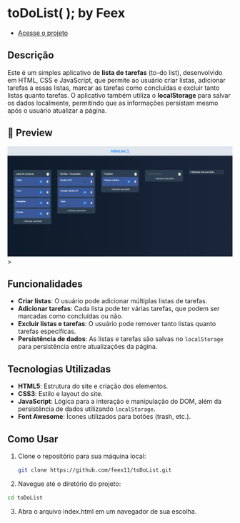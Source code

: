 # toDoList( ); by Feex

- [Acesse o projeto](https://feex11.github.io/toDoList/)

## Descrição

Este é um simples aplicativo de **lista de tarefas** (to-do list), desenvolvido em HTML, CSS e JavaScript, que permite ao usuário criar listas, adicionar tarefas a essas listas, marcar as tarefas como concluídas e excluir tanto listas quanto tarefas. O aplicativo também utiliza o **localStorage** para salvar os dados localmente, permitindo que as informações persistam mesmo após o usuário atualizar a página.

## 📸 Preview

![Preview do Projeto](toDoList.png) >

## Funcionalidades

- **Criar listas**: O usuário pode adicionar múltiplas listas de tarefas.
- **Adicionar tarefas**: Cada lista pode ter várias tarefas, que podem ser marcadas como concluídas ou não.
- **Excluir listas e tarefas**: O usuário pode remover tanto listas quanto tarefas específicas.
- **Persistência de dados**: As listas e tarefas são salvas no `localStorage` para persistência entre atualizações da página.

## Tecnologias Utilizadas

- **HTML5**: Estrutura do site e criação dos elementos.
- **CSS3**: Estilo e layout do site.
- **JavaScript**: Lógica para a interação e manipulação do DOM, além da persistência de dados utilizando `localStorage`.
- **Font Awesome**: Ícones utilizados para botões (trash, etc.).

## Como Usar

1. Clone o repositório para sua máquina local:
   ```bash
   git clone https://github.com/feex11/toDoList.git
2. Navegue até o diretório do projeto:
  ```bash
  cd toDoList
  ```
3. Abra o arquivo index.html em um navegador de sua escolha.



